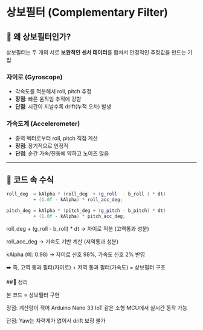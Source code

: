 # 상보필터 (Complementary Filter)

## 📌 왜 상보필터인가?
상보필터는 두 개의 서로 **보완적인 센서 데이터**를 합쳐서 안정적인 추정값을 만드는 기법

### 자이로 (Gyroscope)
- 각속도를 적분해서 roll, pitch 추정  
- **장점**: 빠른 움직임 추적에 강함  
- **단점**: 시간이 지날수록 drift(누적 오차) 발생  

### 가속도계 (Accelerometer)
- 중력 벡터로부터 roll, pitch 직접 계산  
- **장점**: 장기적으로 안정적  
- **단점**: 순간 가속/진동에 약하고 노이즈 많음  

---

## 📌 코드 속 수식

```cpp
roll_deg  = kAlpha * (roll_deg  + (g_roll  - b_roll ) * dt)
          + (1.0f - kAlpha) * roll_acc_deg;

pitch_deg = kAlpha * (pitch_deg + (g_pitch - b_pitch) * dt)
          + (1.0f - kAlpha) * pitch_acc_deg;
```

roll_deg + (g_roll - b_roll) * dt → 자이로 적분 (고역통과 성분)

roll_acc_deg → 가속도 기반 계산 (저역통과 성분)

kAlpha (예: 0.98) → 자이로 신호 98%, 가속도 신호 2% 반영

➡️ 즉, 고역 통과 필터(자이로) + 저역 통과 필터(가속도) = 상보필터 구조

##📌 정리

본 코드 = 상보필터 구현

장점: 계산량이 적어 Arduino Nano 33 IoT 같은 소형 MCU에서 실시간 동작 가능

단점: Yaw는 자력계가 없어서 drift 보정 불가
